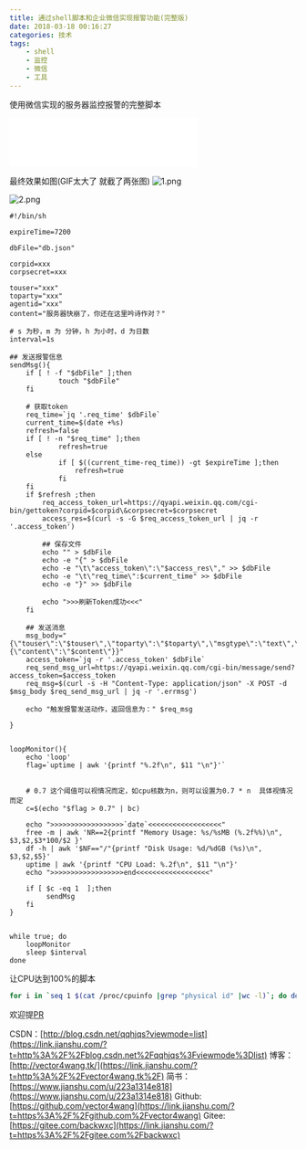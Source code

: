 ```yaml
---
title: 通过shell脚本和企业微信实现报警功能(完整版)
date: 2018-03-18 00:16:27
categories: 技术
tags: 
	- shell
	- 监控
	- 微信
	- 工具
---
```


使用微信实现的服务器监控报警的完整脚本

<!--more-->

<iframe frameborder="no" border="0" marginwidth="0" marginheight="0" width=330 height=86 src="//music.163.com/outchain/player?type=2&id=224326&auto=1&height=66"></iframe>

最终效果如图(GIF太大了 就截了两张图)
![1.png](https://upload-images.jianshu.io/upload_images/3167229-095bd9dba9dce8c1.png?imageMogr2/auto-orient/strip%7CimageView2/2/w/1240)

![2.png](https://upload-images.jianshu.io/upload_images/3167229-75106b9eca39a2a3.png?imageMogr2/auto-orient/strip%7CimageView2/2/w/1240)


```shell
#!/bin/sh

expireTime=7200

dbFile="db.json"

corpid=xxx
corpsecret=xxx

touser="xxx"
toparty="xxx"
agentid="xxx"
content="服务器快崩了，你还在这里吟诗作对？"

# s 为秒，m 为 分钟，h 为小时，d 为日数  
interval=1s

## 发送报警信息
sendMsg(){
	if [ ! -f "$dbFile" ];then
			touch "$dbFile"
	fi

	# 获取token
	req_time=`jq '.req_time' $dbFile`
	current_time=$(date +%s)
	refresh=false
	if [ ! -n "$req_time" ];then
			refresh=true
	else
			if [ $((current_time-req_time)) -gt $expireTime ];then
				refresh=true
			fi
	fi
	if $refresh ;then
		req_access_token_url=https://qyapi.weixin.qq.com/cgi-bin/gettoken?corpid=$corpid\&corpsecret=$corpsecret
		access_res=$(curl -s -G $req_access_token_url | jq -r '.access_token')

		## 保存文件
		echo "" > $dbFile
		echo -e "{" > $dbFile
		echo -e "\t\"access_token\":\"$access_res\"," >> $dbFile
		echo -e "\t\"req_time\":$current_time" >> $dbFile
		echo -e "}" >> $dbFile

		echo ">>>刷新Token成功<<<"
	fi 

	## 发送消息
	msg_body="{\"touser\":\"$touser\",\"toparty\":\"$toparty\",\"msgtype\":\"text\",\"agentid\":$agentid,\"text\":{\"content\":\"$content\"}}"
	access_token=`jq -r '.access_token' $dbFile`
	req_send_msg_url=https://qyapi.weixin.qq.com/cgi-bin/message/send?access_token=$access_token
	req_msg=$(curl -s -H "Content-Type: application/json" -X POST -d $msg_body $req_send_msg_url | jq -r '.errmsg')

	echo "触发报警发送动作，返回信息为：" $req_msg	
	
}


loopMonitor(){
    echo 'loop'
    flag=`uptime | awk '{printf "%.2f\n", $11 "\n"}'`

	
	# 0.7 这个阈值可以视情况而定，如cpu核数为n，则可以设置为0.7 * n  具体视情况而定
    c=$(echo "$flag > 0.7" | bc)

	echo ">>>>>>>>>>>>>>>>>>`date`<<<<<<<<<<<<<<<<<<"
	free -m | awk 'NR==2{printf "Memory Usage: %s/%sMB (%.2f%%)\n", $3,$2,$3*100/$2 }'
	df -h | awk '$NF=="/"{printf "Disk Usage: %d/%dGB (%s)\n", $3,$2,$5}'
	uptime | awk '{printf "CPU Load: %.2f\n", $11 "\n"}'
	echo ">>>>>>>>>>>>>>>>>>end<<<<<<<<<<<<<<<<<<"
	
    if [ $c -eq 1  ];then
         sendMsg
	fi
}


while true; do
    loopMonitor
    sleep $interval
done
```

让CPU达到100%的脚本
```bash
for i in `seq 1 $(cat /proc/cpuinfo |grep "physical id" |wc -l)`; do dd if=/dev/zero of=/dev/null & done
```
欢迎提[PR](https://github.com/vector4wang/shell-tools/blob/master/%E6%9C%8D%E5%8A%A1%E5%99%A8%E7%9B%91%E6%8E%A7%E5%BE%AE%E4%BF%A1%E6%8A%A5%E8%AD%A6/wx-monitor-release.sh)

CSDN：[http://blog.csdn.net/qqhjqs?viewmode=list](https://link.jianshu.com/?t=http%3A%2F%2Fblog.csdn.net%2Fqqhjqs%3Fviewmode%3Dlist)
博客：[http://vector4wang.tk/](https://link.jianshu.com/?t=http%3A%2F%2Fvector4wang.tk%2F)
简书：[https://www.jianshu.com/u/223a1314e818](https://www.jianshu.com/u/223a1314e818)
Github:[https://github.com/vector4wang](https://link.jianshu.com/?t=https%3A%2F%2Fgithub.com%2Fvector4wang)
Gitee:[https://gitee.com/backwxc](https://link.jianshu.com/?t=https%3A%2F%2Fgitee.com%2Fbackwxc)
